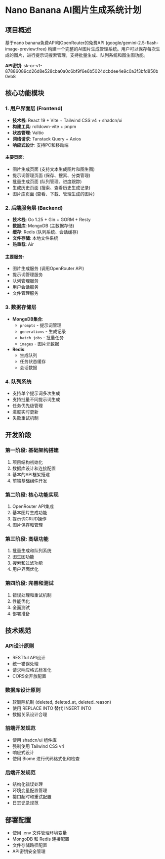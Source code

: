 # Nano Banana AI图片生成系统计划

## 项目概述
基于nano banana免费API和OpenRouter的免费API (google/gemini-2.5-flash-image-preview:free) 构建一个完整的AI图片生成管理系统。用户可以保存每次生成的图片，进行提示词搜索管理，支持批量生成、队列系统和图生图功能。

**API密钥**: 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

## 核心功能模块

### 1. 用户界面层 (Frontend)
- **技术栈**: React 19 + Vite + Tailwind CSS v4 + shadcn/ui
- **构建工具**: rolldown-vite + pnpm
- **状态管理**: Valtio
- **网络请求**: Tanstack Query + Axios
- **响应式设计**: 支持PC和移动端

#### 主要页面:
- 图片生成页面 (支持文本生成图片和图生图)
- 提示词管理页面 (保存、搜索、分类管理)
- 批量生成页面 (队列管理、进度跟踪)
- 生成历史页面 (搜索、查看历史生成记录)
- 图片库页面 (查看、下载、管理生成的图片)

### 2. 后端服务层 (Backend)
- **技术栈**: Go 1.25 + Gin + GORM + Resty
- **数据库**: MongoDB (主数据存储)
- **缓存**: Redis (队列系统、会话缓存)
- **文件存储**: 本地文件系统
- **热重载**: Air

#### 主要服务:
- 图片生成服务 (调用OpenRouter API)
- 提示词管理服务
- 队列管理服务
- 用户会话服务
- 文件管理服务

### 3. 数据存储层
- **MongoDB集合**:
  - `prompts` - 提示词管理
  - `generations` - 生成记录
  - `batch_jobs` - 批量任务
  - `images` - 图片元数据
- **Redis**:
  - 生成队列
  - 任务状态缓存
  - 会话数据

### 4. 队列系统
- 支持单个提示词多次生成
- 支持批量不同提示词生成
- 任务优先级管理
- 进度实时更新
- 失败重试机制

## 开发阶段

### 第一阶段: 基础架构搭建
1. 项目结构初始化
2. 数据库设计和连接配置
3. 基本的API框架搭建
4. 前端基础组件开发

### 第二阶段: 核心功能实现
1. OpenRouter API集成
2. 基本图片生成功能
3. 提示词CRUD操作
4. 图片保存和管理

### 第三阶段: 高级功能
1. 批量生成和队列系统
2. 图生图功能
3. 搜索和过滤功能
4. 用户界面优化

### 第四阶段: 完善和测试
1. 错误处理和重试机制
2. 性能优化
3. 全面测试
4. 部署准备

## 技术规范

### API设计原则
- RESTful API设计
- 统一错误处理
- 请求响应格式标准化
- CORS全开放配置

### 数据库设计原则
- 软删除机制 (deleted, deleted_at, deleted_reason)
- 使用 REPLACE INTO 替代 INSERT INTO
- 数据关系设计合理

### 前端开发规范
- 使用 shadcn/ui 组件库
- 强制使用 Tailwind CSS v4
- 响应式设计
- 使用 Biome 进行代码格式化和检查

### 后端开发规范
- 结构化错误处理
- 环境变量配置管理
- 接口超时和重试配置
- 日志记录规范

## 部署配置
- 使用 .env 文件管理环境变量
- MongoDB 和 Redis 连接配置
- 文件存储路径配置
- API密钥安全管理